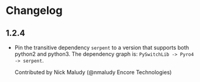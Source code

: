 # Changelog

## 1.2.4

* Pin the transitive dependency `serpent` to a version that supports both python2 and python3.
  The dependency graph is: `PySwitchLib -> Pyro4 -> serpent`.
  
  Contributed by Nick Maludy (@nmaludy Encore Technologies)
